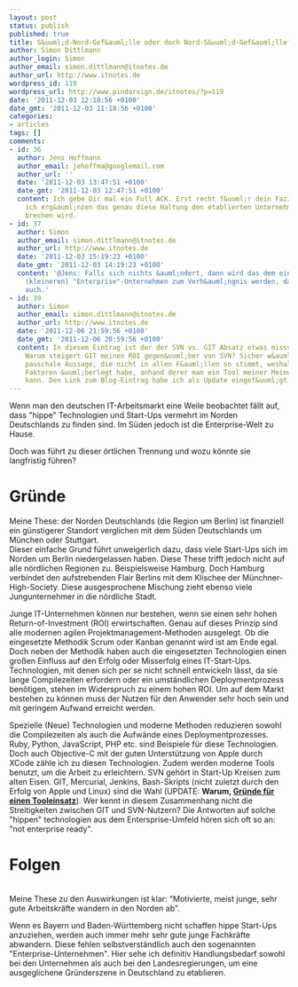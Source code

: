 ```yaml
---
layout: post
status: publish
published: true
title: S&uuml;d-Nord-Gef&auml;lle oder doch Nord-S&uuml;d-Gef&auml;lle?
author: Simon Dittlmann
author_login: Simon
author_email: simon.dittlmann@itnotes.de
author_url: http://www.itnotes.de
wordpress_id: 119
wordpress_url: http://www.pindarsign.de/itnotes/?p=119
date: '2011-12-03 12:18:56 +0100'
date_gmt: '2011-12-03 11:18:56 +0100'
categories:
- articles
tags: []
comments:
- id: 36
  author: Jens Hoffmann
  author_email: jehoffma@googlemail.com
  author_url: ''
  date: '2011-12-03 13:47:51 +0100'
  date_gmt: '2011-12-03 12:47:51 +0100'
  content: Ich gebe Dir mal ein Full ACK. Erst recht f&uuml;r dein Fazit, nur w&uuml;rd'
    ich erg&auml;nzen das genau diese Haltung den etablierten Unternehmen das Genick
    brechen wird.
- id: 37
  author: Simon
  author_email: simon.dittlmann@itnotes.de
  author_url: http://www.itnotes.de
  date: '2011-12-03 15:19:23 +0100'
  date_gmt: '2011-12-03 14:19:23 +0100'
  content: '@Jens: Falls sich nichts &auml;ndert, dann wird das dem ein oder anderen
    (kleineren) "Enterprise"-Unternehmen zum Verh&auml;ngnis werden, das glaube ich
    auch.'
- id: 39
  author: Simon
  author_email: simon.dittlmann@itnotes.de
  author_url: http://www.itnotes.de
  date: '2011-12-06 21:59:56 +0100'
  date_gmt: '2011-12-06 20:59:56 +0100'
  content: In diesem Eintrag ist der der SVN vs. GIT Absatz etwas missverst&auml;ndlich.
    Warum steigert GIT meinen ROI gegen&uuml;ber von SVN? Sicher w&auml;re dies eine
    pauschale Aussage, die nicht in allen F&auml;llen so stimmt, weshalb ich mir zentrale
    Faktoren &uuml;berlegt habe, anhand derer man ein Tool meiner Meinung nach ausw&auml;hlen
    kann. Den Link zum Blog-Eintrag habe ich als Update eingef&uuml;gt.
---
```

<p>Wenn man den deutschen IT-Arbeitsmarkt eine Weile beobachtet f&auml;llt auf, dass "hippe" Technologien und Start-Ups vermehrt im Norden Deutschlands zu finden sind. Im S&uuml;den jedoch ist die Enterprise-Welt zu Hause.</p>
<p>Doch was f&uuml;hrt zu dieser &ouml;rtlichen Trennung und wozu k&ouml;nnte sie langfristig f&uuml;hren?</p>
<h1>Gr&uuml;nde</h1></p>
<p>Meine These: der Norden Deutschlands (die Region um Berlin) ist finanziell ein g&uuml;nstigerer Standort verglichen mit dem S&uuml;den Deutschlands um M&uuml;nchen oder Stuttgart.<br />
Dieser einfache Grund f&uuml;hrt unweigerlich dazu, dass viele Start-Ups sich im Norden um Berlin niedergelassen haben. Diese These trifft jedoch nicht auf alle n&ouml;rdlichen Regionen zu. Beispielsweise Hamburg. Doch Hamburg verbindet den aufstrebenden Flair Berlins mit dem Klischee der M&uuml;nchner-High-Society. Diese ausgesprochene Mischung zieht ebenso viele Jungunternehmer in die n&ouml;rdliche Stadt.</p>
<p>Junge IT-Unternehmen k&ouml;nnen nur bestehen, wenn sie einen sehr hohen Return-of-Investment (ROI) erwirtschaften. Genau auf dieses Prinzip sind alle modernen agilen Projektmanagement-Methoden ausgelegt. Ob die eingesetzte Methodik Scrum oder Kanban genannt wird ist am Ende egal. Doch neben der Methodik haben auch die eingesetzten Technologien einen gro&szlig;en Einfluss auf den Erfolg oder Misserfolg eines IT-Start-Ups. Technologien, mit denen sich per se nicht schnell entwickeln l&auml;sst, da sie lange Compilezeiten erfordern oder ein umst&auml;ndlichen Deploymentprozess ben&ouml;tigen, stehen im Widerspruch zu einem hohen ROI. Um auf dem Markt bestehen zu k&ouml;nnen muss der Nutzen f&uuml;r den Anwender sehr hoch sein und mit geringem Aufwand erreicht werden.</p>
<p>Spezielle (Neue) Technologien und moderne Methoden reduzieren sowohl die Compilezeiten als auch die Aufw&auml;nde eines Deploymentprozesses. Ruby, Python, JavaScript, PHP etc. sind Beispiele f&uuml;r diese Technologien. Doch auch Objective-C mit der guten Unterst&uuml;tzung von Apple durch XCode z&auml;hle ich zu diesen Technologien. Zudem werden moderne Tools benutzt, um die Arbeit zu erleichtern. SVN geh&ouml;rt in Start-Up Kreisen zum alten Eisen. GIT, Mercurial, Jenkins, Bash-Skripts (nicht zuletzt durch den Erfolg von Apple und Linux) sind die Wahl (UPDATE: <strong>Warum, <a href="http://www.pindarsign.de/itnotes/?p=122">Gr&uuml;nde f&uuml;r einen Tooleinsatz</a></strong>). Wer kennt in diesem Zusammenhang nicht die Streitigkeiten zwischen GIT und SVN-Nutzern? Die Antworten auf solche "hippen" technologien aus dem Entersprise-Umfeld h&ouml;ren sich oft so an: "not enterprise ready".</p>
<h1>Folgen</h1><br />
Meine These zu den Auswirkungen ist klar: "Motivierte, meist junge, sehr gute Arbeitskr&auml;fte wandern in den Norden ab".</p>
<p>Wenn es Bayern und Baden-W&uuml;rttemberg nicht schaffen hippe Start-Ups anzuziehen, werden auch immer mehr sehr gute junge Fachkr&auml;fte abwandern. Diese fehlen selbstverst&auml;ndlich auch den sogenannten "Enterprise-Unternehmen". Hier sehe ich definitiv Handlungsbedarf sowohl bei den Unternehmen als auch bei den Landesregierungen, um eine ausgeglichene Gr&uuml;nderszene in Deutschland zu etablieren.</p>
